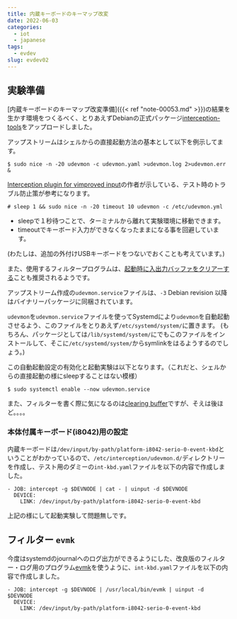 ```yaml
---
title: 内蔵キーボードのキーマップ改変
date: 2022-06-03
categories:
  - iot
  - japanese
tags:
  - evdev
slug: evdev02
---
```


## 実験準備

[内蔵キーボードのキーマップ改変準備]({{< ref "note-00053.md" >}})の結果を生かす環境をつくるべく、とりあえずDebianの正式パッケージ[interception-tools](https://tracker.debian.org/pkg/interception-tools)をアップロードしました。

アップストリームはシェルからの直接起動方法の基本として以下を例示してます。
```
$ sudo nice -n -20 udevmon -c udevmon.yaml >udevmon.log 2>udevmon.err &
```

[Interception plugin for vimproved input](https://github.com/maricn/interception-vimproved)の作者が示している、テスト時のトラブル防止策が参考になります。

```
# sleep 1 && sudo nice -n -20 timeout 10 udevmon -c /etc/udevmon.yml
```

* sleepで１秒待つことで、ターミナルから離れて実験環境に移動できます。
* timeoutでキーボード入力ができなくなったままになる事を回避しています。

(わたしは、追加の外付けUSBキーボードをつないでおくことも考えています。)

また、使用するフィルタープログラムは、[起動時に入出力バッファをクリアーする](https://gitlab.com/interception/linux/tools/-/merge_requests/20)ことも推奨されるようです。

アップストリーム作成の`udevmon.service`ファイルは、`-3` Debian revision 以降はバイナリーパッケージに同梱されています。

`udevmon`を`udevmon.service`ファイルを使ってSystemdにより`udevmon`を自動起動させるよう、このファイルをとりあえず`/etc/systemd/system/`に置きます。
(もちろん、パッケージとしては`/lib/systemd/system/`にでもこのファイルをインストールして、そこに`/etc/systemd/system/`からsymlinkをはるようするのでしょう。)

この自動起動設定の有効化と起動実験は以下となります。（これだと、シェルからの直接起動の様にsleepすることはない模様）
```
$ sudo systemctl enable --now udevmon.service
```

また、フィルターを書く際に気になるのは[clearing buffer](https://gitlab.com/interception/linux/tools/-/merge_requests/20/diffs?commit_id=78515ec0a7f53d2673048fcf05ae12be18390808)ですが、そえは後ほど。。。。

### 本体付属キーボード(i8042)用の設定

内蔵キーボードは`/dev/input/by-path/platform-i8042-serio-0-event-kbd`ということがわかっているので、`/etc/interception/udevmon.d/`ディレクトリーを作成し、テスト用のダミーの`int-kbd.yaml`ファイルを以下の内容で作成しました。

```
- JOB: intercept -g $DEVNODE | cat - | uinput -d $DEVNODE
  DEVICE:
    LINK: /dev/input/by-path/platform-i8042-serio-0-event-kbd
```

上記の様にして起動実験して問題無しです。

## フィルター `evmk`



今度はsystemdのjournalへのログ出力ができるようにした、改良版のフィルター・ログ用のプログラム[evmk](https://github.com/osamuaoki/evmk)を使うように、`int-kbd.yaml`ファイルを以下の内容で作成しました。

```
- JOB: intercept -g $DEVNODE | /usr/local/bin/evmk | uinput -d $DEVNODE
  DEVICE:
    LINK: /dev/input/by-path/platform-i8042-serio-0-event-kbd
```

<!-- vim: se ai tw=150: -->
